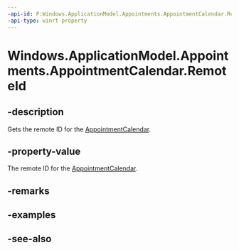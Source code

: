----api-id: P:Windows.ApplicationModel.Appointments.AppointmentCalendar.RemoteId
-api-type: winrt property
---<!-- Property syntaxpublic string RemoteId { get;  set; }--># Windows.ApplicationModel.Appointments.AppointmentCalendar.RemoteId## -descriptionGets the remote ID for the [AppointmentCalendar](appointmentcalendar.md).## -property-valueThe remote ID for the [AppointmentCalendar](appointmentcalendar.md).## -remarks## -examples## -see-also
